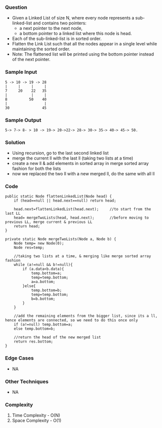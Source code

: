 ### Question
- Given a Linked List of size N, where every node represents a sub-linked-list and contains two pointers:
  - a next pointer to the next node,
  - a bottom pointer to a linked list where this node is head. 
- Each of the sub-linked-list is in sorted order. 
- Flatten the Link List such that all the nodes appear in a single level while maintaining the sorted order. 
- Note: The flattened list will be printed using the bottom pointer instead of the next pointer.

### Sample Input
    5 -> 10 -> 19 -> 28
    |     |     |     |
    7     20    22   35
    |           |     |
    8          50    40
    |                 |
    30               45

### Sample Output
    5-> 7-> 8- > 10 -> 19-> 20->22-> 28-> 30-> 35-> 40-> 45-> 50.

### Solution
- Using recursion, go to the last second linked list
- merge the current ll with the last ll (taking two lists at a time)
- create a new ll & add elements in sorted array in merge sorted array fashion for both the lists
- now we replaced the two ll with a new merged ll, do the same with all ll

### Code
    public static Node flattenLinkedList(Node head) {
        if (head==null || head.next==null) return head;

        head.next=flattenLinkedList(head.next);     //to start from the last LL
        head= mergeTwoLists(head, head.next);       //before moving to previous LL, merge current & previous LL
        return head;
    }

    private static Node mergeTwoLists(Node a, Node b) {
        Node temp= new Node(0);
        Node res=temp;

        //taking two lists at a time, & merging like merge sorted array fashion
        while (a!=null && b!=null){
            if (a.data<b.data){
                temp.bottom=a;
                temp=temp.bottom;
                a=a.bottom;
            }else{
                temp.bottom=b;
                temp=temp.bottom;
                b=b.bottom;
            }
        }

        //add the remaining elements from the bigger list, since its a ll, hence elements are connected, so we need to do this once only
        if (a!=null) temp.bottom=a;
        else temp.bottom=b;

        //return the head of the new merged list
        return res.bottom;
    }

### Edge Cases
- NA

### Other Techniques
- NA

### Complexity
1. Time Complexity - O(N)
2. Space Complexity - O(1)